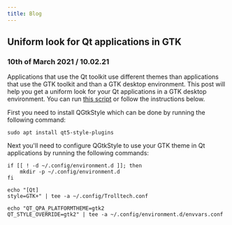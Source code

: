```yaml
---
title: Blog
---
```



## Uniform look for Qt applications in GTK
### 10th of March 2021 / 10.02.21

Applications that use the Qt toolkit use different themes than applications that use the GTK toolkit and than a GTK desktop environment. This post will help you get a uniform look for your Qt applications in a GTK desktop environment. You can run [this script](https://gist.github.com/julian-fairfax/3703b14ea8f819852f55ac4988848c39) or follow the instructions below.

First you need to install QGtkStyle which can be done by running the following command:
```
sudo apt install qt5-style-plugins
```

Next you'll need to configure QGtkStyle to use your GTK theme in Qt applications by running the following commands:
```
if [[ ! -d ~/.config/environment.d ]]; then
    mkdir -p ~/.config/environment.d
fi

echo "[Qt]
style=GTK+" | tee -a ~/.config/Trolltech.conf

echo "QT_QPA_PLATFORMTHEME=gtk2
QT_STYLE_OVERRIDE=gtk2" | tee -a ~/.config/environment.d/envvars.conf
```